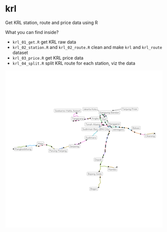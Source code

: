 # krl
Get KRL station, route and price data using R

What you can find inside?

* `krl_01_get.R` get KRL raw data
* `krl_02_station.R` and `krl_02_route.R` clean and make `krl` and `krl_route` dataset
* `krl_03_price.R` get KRL price data
* `krl_04_split.R` split KRL route for each station, viz the data

![](figs/krl_route_split.png)
